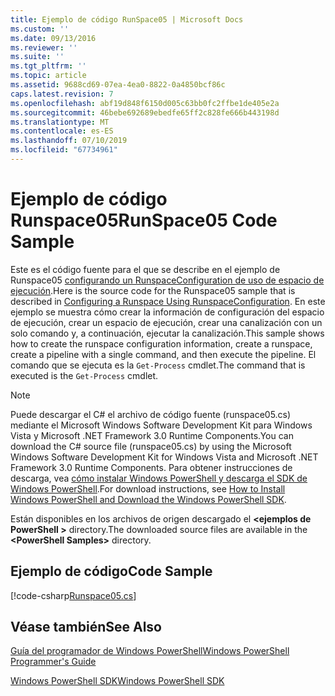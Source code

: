 ```yaml
---
title: Ejemplo de código RunSpace05 | Microsoft Docs
ms.custom: ''
ms.date: 09/13/2016
ms.reviewer: ''
ms.suite: ''
ms.tgt_pltfrm: ''
ms.topic: article
ms.assetid: 9688cd69-07ea-4ea0-8822-0a4850bcf86c
caps.latest.revision: 7
ms.openlocfilehash: abf19d848f6150d005c63bb0fc2ffbe1de405e2a
ms.sourcegitcommit: 46bebe692689ebedfe65ff2c828fe666b443198d
ms.translationtype: MT
ms.contentlocale: es-ES
ms.lasthandoff: 07/10/2019
ms.locfileid: "67734961"
---
```

# <a name="runspace05-code-sample"></a><span data-ttu-id="b9fcd-102">Ejemplo de código Runspace05</span><span class="sxs-lookup"><span data-stu-id="b9fcd-102">RunSpace05 Code Sample</span></span>

<span data-ttu-id="b9fcd-103">Este es el código fuente para el que se describe en el ejemplo de Runspace05 [configurando un RunspaceConfiguration de uso de espacio de ejecución](https://msdn.microsoft.com/en-us/42681d19-2d05-4975-befd-afb1990e79b2).</span><span class="sxs-lookup"><span data-stu-id="b9fcd-103">Here is the source code for the Runspace05 sample that is described in [Configuring a Runspace Using RunspaceConfiguration](https://msdn.microsoft.com/en-us/42681d19-2d05-4975-befd-afb1990e79b2).</span></span> <span data-ttu-id="b9fcd-104">En este ejemplo se muestra cómo crear la información de configuración del espacio de ejecución, crear un espacio de ejecución, crear una canalización con un solo comando y, a continuación, ejecutar la canalización.</span><span class="sxs-lookup"><span data-stu-id="b9fcd-104">This sample shows how to create the runspace configuration information, create a runspace, create a pipeline with a single command, and then execute the pipeline.</span></span> <span data-ttu-id="b9fcd-105">El comando que se ejecuta es la `Get-Process` cmdlet.</span><span class="sxs-lookup"><span data-stu-id="b9fcd-105">The command that is executed is the `Get-Process` cmdlet.</span></span>

> [!NOTE]
> <span data-ttu-id="b9fcd-106">Puede descargar el C# el archivo de código fuente (runspace05.cs) mediante el Microsoft Windows Software Development Kit para Windows Vista y Microsoft .NET Framework 3.0 Runtime Components.</span><span class="sxs-lookup"><span data-stu-id="b9fcd-106">You can download the C# source file (runspace05.cs) by using the Microsoft Windows Software Development Kit for Windows Vista and Microsoft .NET Framework 3.0 Runtime Components.</span></span> <span data-ttu-id="b9fcd-107">Para obtener instrucciones de descarga, vea [cómo instalar Windows PowerShell y descarga el SDK de Windows PowerShell](/powershell/developer/installing-the-windows-powershell-sdk).</span><span class="sxs-lookup"><span data-stu-id="b9fcd-107">For download instructions, see [How to Install Windows PowerShell and Download the Windows PowerShell SDK](/powershell/developer/installing-the-windows-powershell-sdk).</span></span>
>
> <span data-ttu-id="b9fcd-108">Están disponibles en los archivos de origen descargado el  **\<ejemplos de PowerShell >** directory.</span><span class="sxs-lookup"><span data-stu-id="b9fcd-108">The downloaded source files are available in the **\<PowerShell Samples>** directory.</span></span>

## <a name="code-sample"></a><span data-ttu-id="b9fcd-109">Ejemplo de código</span><span class="sxs-lookup"><span data-stu-id="b9fcd-109">Code Sample</span></span>

[!code-csharp[Runspace05.cs](../../powershell-sdk-samples/SDK-2.0/csharp/Runspace05/Runspace05.cs#L11-L86 "Runspace05.cs")]

## <a name="see-also"></a><span data-ttu-id="b9fcd-110">Véase también</span><span class="sxs-lookup"><span data-stu-id="b9fcd-110">See Also</span></span>

[<span data-ttu-id="b9fcd-111">Guía del programador de Windows PowerShell</span><span class="sxs-lookup"><span data-stu-id="b9fcd-111">Windows PowerShell Programmer's Guide</span></span>](./windows-powershell-programmer-s-guide.md)

[<span data-ttu-id="b9fcd-112">Windows PowerShell SDK</span><span class="sxs-lookup"><span data-stu-id="b9fcd-112">Windows PowerShell SDK</span></span>](../windows-powershell-reference.md)